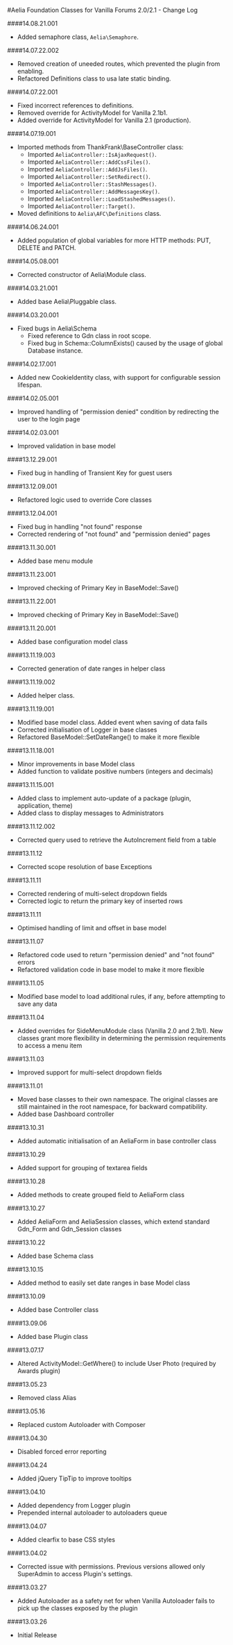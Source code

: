 #Aelia Foundation Classes for Vanilla Forums 2.0/2.1 - Change Log

####14.08.21.001
* Added semaphore class, `Aelia\Semaphore`.

####14.07.22.002
* Removed creation of uneeded routes, which prevented the plugin from enabling.
* Refactored Definitions class to usa late static binding.

####14.07.22.001
* Fixed incorrect references to definitions.
* Removed override for ActivityModel for Vanilla 2.1b1.
* Added override for ActivityModel for Vanilla 2.1 (production).

####14.07.19.001
* Imported methods from ThankFrank\BaseController class:
	* Imported `AeliaController::IsAjaxRequest()`.
	* Imported `AeliaController::AddCssFiles()`.
	* Imported `AeliaController::AddJsFiles()`.
	* Imported `AeliaController::SetRedirect()`.
	* Imported `AeliaController::StashMessages()`.
	* Imported `AeliaController::AddMessagesKey()`.
	* Imported `AeliaController::LoadStashedMessages()`.
	* Imported `AeliaController::Target()`.
* Moved definitions to `Aelia\AFC\Definitions` class.

####14.06.24.001
* Added population of global variables for more HTTP methods: PUT, DELETE and PATCH.

####14.05.08.001
* Corrected constructor of Aelia\Module class.

####14.03.21.001
* Added base Aelia\Pluggable class.

####14.03.20.001
* Fixed bugs in Aelia\Schema
	* Fixed reference to Gdn class in root scope.
	* Fixed bug in Schema::ColumnExists() caused by the usage of global Database instance.

####14.02.17.001
* Added new CookieIdentity class, with support for configurable session lifespan.

####14.02.05.001
* Improved handling of "permission denied" condition by redirecting the user to the login page

####14.02.03.001
* Improved validation in base model

####13.12.29.001
* Fixed bug in handling of Transient Key for guest users

####13.12.09.001
* Refactored logic used to override Core classes

####13.12.04.001
* Fixed bug in handling "not found" response
* Corrected rendering of "not found" and "permission denied" pages

####13.11.30.001
* Added base menu module

####13.11.23.001
* Improved checking of Primary Key in BaseModel::Save()

####13.11.22.001
* Improved checking of Primary Key in BaseModel::Save()

####13.11.20.001
* Added base configuration model class

####13.11.19.003
* Corrected generation of date ranges in helper class

####13.11.19.002
* Added helper class.

####13.11.19.001
* Modified base model class. Added event when saving of data fails
* Corrected initialisation of Logger in base classes
* Refactored BaseModel::SetDateRange() to make it more flexible

####13.11.18.001
* Minor improvements in base Model class
* Added function to validate positive numbers (integers and decimals)

####13.11.15.001
* Added class to implement auto-update of a package (plugin, application, theme)
* Added class to display messages to Administrators

####13.11.12.002
* Corrected query used to retrieve the AutoIncrement field from a table

####13.11.12
* Corrected scope resolution of base Exceptions

####13.11.11
* Corrected rendering of multi-select dropdown fields
* Corrected logic to return the primary key of inserted rows

####13.11.11
* Optimised handling of limit and offset in base model

####13.11.07
* Refactored code used to return "permission denied" and "not found" errors
* Refactored validation code in base model to make it more flexible

####13.11.05
* Modified base model to load additional rules, if any, before attempting to save any data

####13.11.04
* Added overrides for SideMenuModule class (Vanilla 2.0 and 2.1b1). New classes grant more flexibility in determining the permission requirements to access a menu item

####13.11.03
* Improved support for multi-select dropdown fields

####13.11.01
* Moved base classes to their own namespace. The original classes are still maintained in the root namespace, for backward compatibility.
* Added base Dashboard controller

####13.10.31
* Added automatic initialisation of an AeliaForm in base controller class

####13.10.29
* Added support for grouping of textarea fields

####13.10.28
* Added methods to create grouped field to AeliaForm class

####13.10.27
* Added AeliaForm and AeliaSession classes, which extend standard Gdn_Form and Gdn_Session classes

####13.10.22
* Added base Schema class

####13.10.15
* Added method to easily set date ranges in base Model class

####13.10.09
* Added base Controller class

####13.09.06
* Added base Plugin class

####13.07.17
* Altered ActivityModel::GetWhere() to include User Photo (required by Awards plugin)

####13.05.23
* Removed class Alias

####13.05.16
* Replaced custom Autoloader with Composer

####13.04.30
* Disabled forced error reporting

####13.04.24
* Added jQuery TipTip to improve tooltips

####13.04.10
* Added dependency from Logger plugin
* Prepended internal autoloader to autoloaders queue

####13.04.07
* Added clearfix to base CSS styles

####13.04.02
* Corrected issue with permissions. Previous versions allowed only SuperAdmin to access Plugin's settings.

####13.03.27
* Added Autoloader as a safety net for when Vanilla Autoloader fails to pick up the classes exposed by the plugin

####13.03.26
* Initial Release
